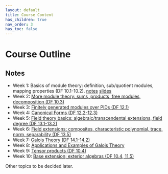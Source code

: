 ```yaml
---
layout: default
title: Course Content
has_children: true
nav_order: 3
has_toc: false
---
```


# Course Outline

## Notes

- Week 1: Basics of module theory: definition, sub/quotient modules, mapping properties (DF 10.1-10.2). [notes](01-modules.md) [slides](slides/01-modules.html)
- Week 2: [More module theory: sums, products, free modules, decomposition (DF 10.3)](02-modules2.md)
- Week 3: [Finitely generated modules over PIDs (DF 12.1)](03-PIDmodules.md)
- Week 4: [Canonical Forms (DF 12.2-12.3)](04-forms.md)
- Week 5: [Field theory basics: algebraic/transcendental extensions, field degree (DF 13.1-13.2)](05-fieldbasics.md)
- Week 6: [Field extensions: composites, characteristic polynomial, trace, norm, separability (DF 13.5)](06-fieldextensions.md)
- Week 7: [Galois Theory (DF 14.1-14.2)](07-galoisextensions.md)
- Week 8: [Applications and Examples of Galois Theory](08-examplesandapplications.md)
- Week 9: [Tensor products (DF 10.4)](09-tensors.md)
- Week 10: [Base extension; exterior algebras (DF 10.4, 11.5)](11-multilinear.md)

Other topics to be decided later.
